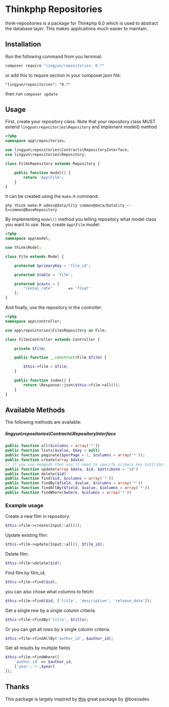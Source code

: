 # Thinkphp Repositories


think-repositories is a package for Thinkphp 6.0 which is used to abstract the database layer. This makes applications much easier to maintain.

## Installation

Run the following command from you terminal:


 ```bash
 composer require "lingyun/repositories: 0.*"
 ```

or add this to require section in your composer.json file:

 ```
 "lingyun/repositories": "0.*"
 ```

then run ```composer update```


## Usage

First, create your repository class. Note that your repository class MUST extend ```lingyun\repositories\Repository``` and implement model() method

```php
<?php 
namespace app\repositories;

use lingyun\repositories\Contracts\RepositoryInterface;
use lingyun\repositories\Repository;

class FilmsRepository extends Repository {

    public function model() {
        return 'App\Film';
    }
}
```
It can be created using the ```make:R``` command:

```php think make:R admin@data/City common@data/DataCity --E=common@BaseRepository```


By implementing ```model()``` method you telling repository what model class you want to use. Now, create ```App\Film``` model:

```php
<?php 
namespace app\model;

use think\Model;

class Film extends Model {

    protected $primaryKey = 'film_id';

    protected $table = 'film';

    protected $casts = [
        "rental_rate"       => 'float'
    ];
}
```

And finally, use the repository in the controller:

```php
<?php 
namespace app\controller;

use app\repositories\FilmsRepository as Film;

class FilmsController extends Controller {

    private $film;

    public function __construct(Film $film) {

        $this->film = $film;
    }

    public function index() {
        return \Response::json($this->film->all());
    }
}
```

## Available Methods

The following methods are available:

##### lingyun\repositories\Contracts\RepositoryInterface

```php
public function all($columns = array('*'))
public function lists($value, $key = null)
public function paginate($perPage = 1, $columns = array('*'));
public function create(array $data)
// if you use mongodb then you'll need to specify primary key $attribute
public function update(array $data, $id, $attribute = "id")
public function delete($id)
public function find($id, $columns = array('*'))
public function findBy($field, $value, $columns = array('*'))
public function findAllBy($field, $value, $columns = array('*'))
public function findWhere($where, $columns = array('*'))
```


### Example usage


Create a new film in repository:

```php
$this->film->create(Input::all());
```

Update existing film:

```php
$this->film->update(Input::all(), $film_id);
```

Delete film:

```php
$this->film->delete($id);
```

Find film by film_id;

```php
$this->film->find($id);
```

you can also chose what columns to fetch:

```php
$this->film->find($id, ['title', 'description', 'release_date']);
```

Get a single row by a single column criteria.

```php
$this->film->findBy('title', $title);
```

Or you can get all rows by a single column criteria.
```php
$this->film->findAllBy('author_id', $author_id);
```

Get all results by multiple fields

```php
$this->film->findWhere([
    'author_id' => $author_id,
    ['year','>',$year]
]);
```


## Thanks

This package is largely inspired by [this](https://github.com/bosnadev/repository) great package by @bosnadev. 
